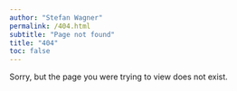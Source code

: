 ```yaml
---
author: "Stefan Wagner"
permalink: /404.html
subtitle: "Page not found"
title: "404"
toc: false
---
```


Sorry, but the page you were trying to view does not exist.